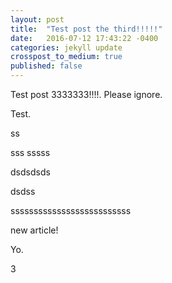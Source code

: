 ```yaml
---
layout: post
title:  "Test post the third!!!!!"
date:   2016-07-12 17:43:22 -0400
categories: jekyll update
crosspost_to_medium: true
published: false
---
```

Test post 3333333!!!!. Please ignore.


Test.

ss

sss
sssss


dsdsdsds

dsdss

ssssssssssssssssssssssssss

new article!


Yo.

3

